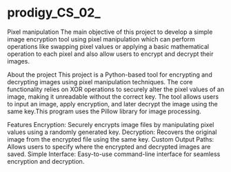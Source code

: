# prodigy_CS_02_
Pixel manipulation
The main objective of this project to develop a simple image encryption tool using pixel manipulation which can perform operations like swapping pixel values or applying a basic mathematical operation to each pixel and also allow users to encrypt and decrypt their images.

About the project
This project is a Python-based tool for encrypting and decrypting images using pixel manipulation techniques. The core functionality relies on XOR operations to securely alter the pixel values of an image, making it unreadable without the correct key. The tool allows users to input an image, apply encryption, and later decrypt the image using the same key.This program uses the Pillow library for image processing.

Features
Encryption: Securely encrypts image files by manipulating pixel values using a randomly generated key.
Decryption: Recovers the original image from the encrypted file using the same key.
Custom Output Paths: Allows users to specify where the encrypted and decrypted images are saved.
Simple Interface: Easy-to-use command-line interface for seamless encryption and decryption.
